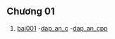 ## Chương 01
1. [bai001](chuong01/de_bai/bai001.txt)
-[dap_an_c](chuong01/bai_lam/bai001.c)
-[dap_an_cpp](chuong01/bai_lam/bai001.cpp)
